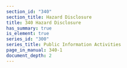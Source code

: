 ```yaml
---
section_id: "340"
section_title: Hazard Disclosure
title: 340 Hazard Disclosure
has_summary: true
is_element: true
series_id: "300"
series_title: Public Information Activities
page_in_manual: 340-1
document_depth: 2
---
```

